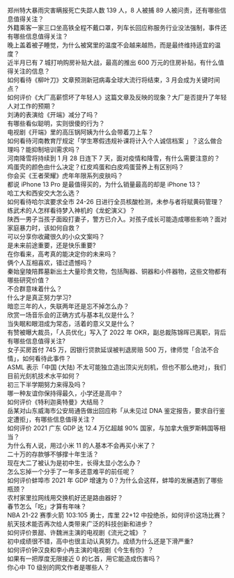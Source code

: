 郑州特大暴雨灾害瞒报死亡失踪人数 139 人，8 人被捕 89 人被问责，还有哪些信息值得关注？  
外籍乘客一家三口坐高铁全程不戴口罩，列车长回应称服务行业没法强制，事件还有哪些信息值得关注？  
晚上盖着被子睡觉，为什么被窝里的温度不会越来越热，而是最终维持适宜的温度？  
近半月已有 7 城打响购房补贴大战，最高的推出 600 万元的住房补贴，有什么值得关注的信息？  
如何看待《柳叶刀》文章预测新冠病毒全球大流行将结束，3 月会成为关键时间点？  
如何评价《大厂高薪惯坏了年轻人》这篇文章及反映的现象？大厂是否提升了年轻人对工作的预期？  
刘涛的表演给《开端》减分了吗？  
有哪些看似聪明，实则很傻的行为？  
电视剧《开端》里的高压锅阿姨为什么会带着刀上车？  
如何看待河南教育厅规定「学生寒假违规补课将计入个人诚信档案 」？这么做合理吗？能抑制培训需求吗？  
河南降雪将持续到 1 月 28 日连下 7 天，面对疫情和降雪，有什么需要注意的？  
鸡蛋壳的颜色由什么决定？红皮鸡蛋和白皮鸡蛋营养上有区别吗？  
你会买《王者荣耀》虎年年限系列皮肤吗？  
都说 iPhone 13 Pro 是最值得买的，为什么销量最高的却是 iPhone 13？  
哈工大和西安交大怎么选？  
如何看待哈尔滨要求全市 24-26 日进行全员核酸检测，未参与者将赋黄码管理？  
练武术的人怎样看待梦入神机的《龙蛇演义》？  
陕西一男子当孩子面殴打妻子，警方已介入。对孩子成长可能造成哪些影响？面对家庭暴力时，该如何自救？  
可以分享你收藏很久的小众文案吗？  
是未来前途重要，还是快乐重要?  
在你看来，高考真的能决定你的未来吗？  
俩个人互相喜欢，错过遗憾吗？  
秦始皇陵陪葬墓新出土大量珍贵文物，包括陶器、铜器和小件器物，这些文物都有哪些研究价值？  
不合群意味着什么？  
什么才是真正努力学习?  
暗恋三年的人，失联两年还是忘不掉怎么办？  
欣赏一场音乐会的正确方式与基本礼仪是什么？  
当失眠和眼泪成为常态，活着的意义又是什么？  
有赞被曝大裁员，「人员优化」写入了 2022 年 OKR，副总裁陈锦晖已离职，背后有哪些信息值得关注?  
女子买房首付 745 万，因银行贷款延误被判退房赔 500 万，律师觉「合法不合情」，如何看待此事件？  
ASML 表示「中国 (大陆) 不太可能独立造出顶尖光刻机，但也不那么绝对」，我们目前光刻机技术水平如何？  
初三下半学期努力来得及吗？  
哪一种友谊你保持得最久，小学还是高中？  
如何评价《特利迦奥特曼》大结局？  
岳某对山东威海市公安局通告做出回应称「从未见过 DNA 鉴定报告，要求自行鉴定遭拒」，有哪些信息值得关注？  
如何评价 2021 广东 GDP 达 12.4 万亿超越 90% 国家，与加拿大俄罗斯韩国等相当？  
为什么有人说，用过小米 11 的人基本不会再买小米了？  
二十万的存款够不够撑十年生活？  
现在大二了被认为是初中生，长得太显小怎么办？  
怎么忘掉一个分手了一年多还意难平的前任呢？  
如何评价蚌埠市 2021 年 GDP 增速为 0？为什么会这样，蚌埠的发展遇到了哪些瓶颈？  
农村家里拉网线用交换机好还是路由器好？  
春节怎么「吃」才算有年味？  
NBA 21-22 赛季火箭 103:105 勇士，库里 22+12 中投绝杀，如何评价这场比赛？  
航天技术能否再次给人类带来广泛的科技创新和进步？  
如何评价景甜、许魏洲主演的电视剧《流光之城》？  
初中成绩很不错，高中也很主动认真努力。成绩为什么还是下滑严重?  
如何评价钟汉良和李小冉主演的电视剧《今生有你》？  
如果有一把厚度无限接近 0 的匕首，用它能造成伤害吗？  
你心中 T0 级别的网文作者是哪些人？  
